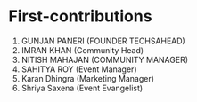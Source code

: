 # First-contributions
  

  1. GUNJAN PANERI (FOUNDER TECHSAHEAD)
  2. IMRAN KHAN (Community Head)
  3. NITISH MAHAJAN (COMMUNITY MANAGER)
  4. SAHITYA ROY (Event Manager)
  5. Karan Dhingra (Marketing Manager)
  6. Shriya Saxena (Event Evangelist)

